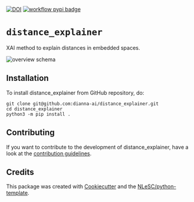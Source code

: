 [![DOI](https://zenodo.org/badge/DOI/10.5281/zenodo.10018768.svg)](https://doi.org/10.5281/zenodo.10018768) [![workflow pypi badge](https://img.shields.io/pypi/v/distance_explainer.svg?colorB=blue)](https://pypi.python.org/project/distance_explainer/)

# `distance_explainer`

XAI method to explain distances in embedded spaces.

![overview schema](https://github.com/user-attachments/assets/bbd5a79c-c50b-47a2-89fc-d8ed3053c845)


## Installation

To install distance_explainer from GitHub repository, do:

```console
git clone git@github.com:dianna-ai/distance_explainer.git
cd distance_explainer
python3 -m pip install .
```

## Contributing

If you want to contribute to the development of distance_explainer,
have a look at the [contribution guidelines](docs/CONTRIBUTING.md).

## Credits

This package was created with [Cookiecutter](https://github.com/audreyr/cookiecutter) and the [NLeSC/python-template](https://github.com/NLeSC/python-template).
